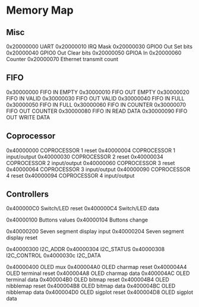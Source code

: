 # Memory Map

## Misc

0x20000000 UART
0x20000010 IRQ Mask
0x20000030 GPIO0 Out Set bits
0x20000040 GPIO0 Out Clear bits
0x20000050 GPIOA In
0x20000060 Counter
0x20000070 Ethernet transmit count

##  FIFO

0x30000000 FIFO IN EMPTY
0x30000010 FIFO OUT EMPTY
0x30000020 FIFO IN VALID
0x30000030 FIFO OUT VALID
0x30000040 FIFO IN FULL
0x30000050 FIFO IN FULL
0x30000060 FIFO IN COUNTER
0x30000070 FIFO OUT COUNTER
0x30000080 FIFO IN READ DATA
0x30000090 FIFO OUT WRITE DATA

## Coprocessor

0x40000000 COPROCESSOR 1 reset
0x40000004 COPROCESSOR 1 input/output
0x40000030 COPROCESSOR 2 reset
0x40000034 COPROCESSOR 2 input/output
0x40000060 COPROCESSOR 3 reset
0x40000064 COPROCESSOR 3 input/output
0x40000090 COPROCESSOR 4 reset
0x40000094 COPROCESSOR 4 input/output

## Controllers

0x400000C0 Switch/LED reset
0x400000C4 Switch/LED data

0x40000100 Buttons values
0x40000104 Buttons change

0x40000200 Seven segment display input
0x40000204 Seven segment display reset

0x40000300 I2C_ADDR
0x40000304 I2C_STATUS
0x40000308 I2C_CONTROL
0x4000030c I2C_DATA

0x40000400 OLED mux
0x400004A0 OLED charmap reset
0x400004A4 OLED terminal reset
0x400004A8 OLED charmap data
0x400004AC OLED terminal data
0x400004B0 OLED bitmap reset
0x400004B4 OLED nibblemap reset
0x400004B8 OLED bitmap data
0x400004BC OLED nibblemap data
0x400004D0 OLED sigplot reset
0x400004D8 OLED sigplot data
